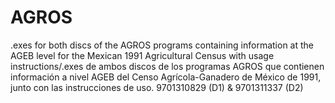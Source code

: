 # AGROS
.exes for both discs of the AGROS programs containing information at the AGEB level for the Mexican 1991 Agricultural Census with usage instructions/.exes de ambos discos de los programas AGROS que contienen información a nivel AGEB del Censo Agrícola-Ganadero de México de 1991, junto con las instrucciones de uso.  9701310829 (D1) &amp; 9701311337 (D2)
